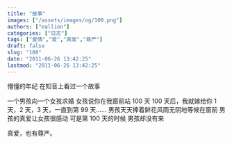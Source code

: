 ```yaml
---
title: "故事"
images: ["/assets/images/og/100.png"]
authors: ["eallion"]
categories: ["日志"]
tags: ["爱情","爱","真爱","尊严"]
draft: false
slug: "100"
date: "2011-06-26 13:42:25"
lastmod: "2011-06-26 13:42:25"
---
```


懵懂的年纪
在知音上看过一个故事

一个男孩向一个女孩求婚
女孩说你在我窗前站 100 天
100 天后，我就嫁给你
1 天，2 天，3 天，一直到第 99 天……
男孩天天捧着鲜花风雨无阴地等候在窗前
男孩的真爱让女孩很感动
可是第 100 天的时候
男孩却没有来

真爱，也有尊严。

